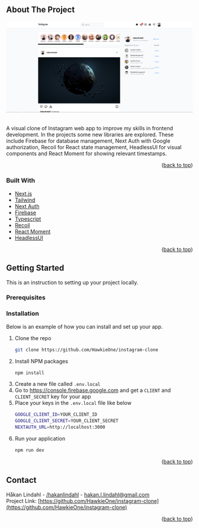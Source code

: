 <div id="top"></div>
<!-- PROJECT SHIELDS -->
<!--
*** I'm using markdown "reference style" links for readability.
*** Reference links are enclosed in brackets [ ] instead of parentheses ( ).
*** See the bottom of this document for the declaration of the reference variables
*** for contributors-url, forks-url, etc. This is an optional, concise syntax you may use.
*** https://www.markdownguide.org/basic-syntax/#reference-style-links
-->



<!-- PROJECT LOGO -->

<!-- ABOUT THE PROJECT -->
## About The Project

<div align="center">
  <img alt="Screenshot of app" src="InstagramImg.png" />
</div>
<br/>

A visual clone of Instagram web app to improve my skills in frontend development. In the projects some new libraries are explored. These include Firebase for database management, Next Auth with Google authorization, Recoil for React state management, HeadlessUI for visual components and React Moment for showing relevant timestamps.

<p align="right">(<a href="#top">back to top</a>)</p>



### Built With

* [Next.js](https://nextjs.org/)
* [Tailwind](https://tailwindcss.com/)
* [Next Auth](https://next-auth.js.org/)
* [Firebase](https://firebase.google.com/)
* [Typescript](https://www.typescriptlang.org/)
* [Recoil](https://recoiljs.org/)
* [React Moment](https://www.npmjs.com/package/react-moment)
* [HeadlessUI](https://headlessui.dev/)

<p align="right">(<a href="#top">back to top</a>)</p>



<!-- GETTING STARTED -->
## Getting Started

This is an instruction to setting up your project locally.

### Prerequisites

### Installation

Below is an example of how you can install and set up your app.

1. Clone the repo
   ```sh
   git clone https://github.com/HawkieOne/instagram-clone
   ```
2. Install NPM packages
   ```sh
   npm install
   ```
3. Create a new file called `.env.local`
4. Go to https://console.firebase.google.com and get a `CLIENT` and `CLIENT_SECRET` key for your app
5. Place your keys in the `.env.local` file like below
   ```sh
   GOOGLE_CLIENT_ID=YOUR_CLIENT_ID
   GOOGLE_CLIENT_SECRET=YOUR_CLIENT_SECRET
   NEXTAUTH_URL=http://localhost:3000
   ```
2. Run your application
   ```sh
   npm run dev
   ```

<p align="right">(<a href="#top">back to top</a>)</p>

<!-- LICENSE -->
<!-- ## License

Distributed under the MIT License. See `LICENSE.txt` for more information.

<p align="right">(<a href="#top">back to top</a>)</p> -->



<!-- CONTACT -->
## Contact

Håkan Lindahl - [/hakanlindahl](https://www.linkedin.com/in/h%C3%A5kan-lindahl-3a0427153/) - hakan.l.lindahl@gmail.com
<br />
Project Link: [https://github.com/HawkieOne/instagram-clone](https://github.com/HawkieOne/instagram-clone)

<p align="right">(<a href="#top">back to top</a>)</p>



<!-- MARKDOWN LINKS & IMAGES -->
<!-- https://www.markdownguide.org/basic-syntax/#reference-style-links -->
[contributors-shield]: https://img.shields.io/github/contributors/othneildrew/Best-README-Template.svg?style=for-the-badge
[contributors-url]: https://github.com/othneildrew/Best-README-Template/graphs/contributors
[forks-shield]: https://img.shields.io/github/forks/othneildrew/Best-README-Template.svg?style=for-the-badge
[forks-url]: https://github.com/othneildrew/Best-README-Template/network/members
[stars-shield]: https://img.shields.io/github/stars/othneildrew/Best-README-Template.svg?style=for-the-badge
[stars-url]: https://github.com/othneildrew/Best-README-Template/stargazers
[issues-shield]: https://img.shields.io/github/issues/othneildrew/Best-README-Template.svg?style=for-the-badge
[issues-url]: https://github.com/othneildrew/Best-README-Template/issues
[license-shield]: https://img.shields.io/github/license/othneildrew/Best-README-Template.svg?style=for-the-badge
[license-url]: https://github.com/othneildrew/Best-README-Template/blob/master/LICENSE.txt
[linkedin-shield]: https://img.shields.io/badge/-LinkedIn-black.svg?style=for-the-badge&logo=linkedin&colorB=555
[linkedin-url]: https://linkedin.com/in/othneildrew
[product-screenshot]: images/screenshot.png
